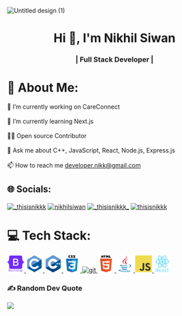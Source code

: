 ![Untitled design (1)](https://github.com/ThisisNikkk/ThisisNikkk/assets/113753784/77e6a39d-272e-4ddf-9b8c-0085d8b9cd2b)

<h1 align="center">Hi 👋, I'm Nikhil Siwan</h1>
<h3 align="center">| Full Stack Developer |</h3>

# 💫 About Me:
🔭 I’m currently working on CareConnect <br><br>🌱 I’m currently learning Next.js <br><br>👨‍💻 Open source Contributor <br><br>💬 Ask me about C++, JavaScript, React, Node.js, Express.js <br><br>📫 How to reach me developer.nikk@gmail.com


## 🌐 Socials:
<p align="left">
<a href="https://twitter.com/_thisisnikkk" target="blank"><img align="center" src="https://raw.githubusercontent.com/rahuldkjain/github-profile-readme-generator/master/src/images/icons/Social/twitter.svg" alt="_thisisnikkk" height="30" width="40" /></a>
<a href="https://linkedin.com/in/nikhilsiwan" target="blank"><img align="center" src="https://raw.githubusercontent.com/rahuldkjain/github-profile-readme-generator/master/src/images/icons/Social/linked-in-alt.svg" alt="nikhilsiwan" height="30" width="40" /></a>
<a href="https://instagram.com/_thisisnikkk_" target="blank"><img align="center" src="https://raw.githubusercontent.com/rahuldkjain/github-profile-readme-generator/master/src/images/icons/Social/instagram.svg" alt="_thisisnikkk_" height="30" width="40" /></a>
<a href="https://www.leetcode.com/thisisnikkk" target="blank"><img align="center" src="https://raw.githubusercontent.com/rahuldkjain/github-profile-readme-generator/master/src/images/icons/Social/leet-code.svg" alt="thisisnikkk" height="30" width="40" /></a>
</p>

# 💻 Tech Stack:
<p align="left"> <a href="https://getbootstrap.com" target="_blank" rel="noreferrer"> <img src="https://raw.githubusercontent.com/devicons/devicon/master/icons/bootstrap/bootstrap-plain-wordmark.svg" alt="bootstrap" width="40" height="40"/> </a> <a href="https://www.cprogramming.com/" target="_blank" rel="noreferrer"> <img src="https://raw.githubusercontent.com/devicons/devicon/master/icons/c/c-original.svg" alt="c" width="40" height="40"/> </a> <a href="https://www.w3schools.com/cpp/" target="_blank" rel="noreferrer"> <img src="https://raw.githubusercontent.com/devicons/devicon/master/icons/cplusplus/cplusplus-original.svg" alt="cplusplus" width="40" height="40"/> </a> <a href="https://www.w3schools.com/css/" target="_blank" rel="noreferrer"> <img src="https://raw.githubusercontent.com/devicons/devicon/master/icons/css3/css3-original-wordmark.svg" alt="css3" width="40" height="40"/> </a> <a href="https://git-scm.com/" target="_blank" rel="noreferrer"> <img src="https://www.vectorlogo.zone/logos/git-scm/git-scm-icon.svg" alt="git" width="40" height="40"/> </a> <a href="https://www.w3.org/html/" target="_blank" rel="noreferrer"> <img src="https://raw.githubusercontent.com/devicons/devicon/master/icons/html5/html5-original-wordmark.svg" alt="html5" width="40" height="40"/> </a> <a href="https://www.java.com" target="_blank" rel="noreferrer"> <img src="https://raw.githubusercontent.com/devicons/devicon/master/icons/java/java-original.svg" alt="java" width="40" height="40"/> </a> <a href="https://developer.mozilla.org/en-US/docs/Web/JavaScript" target="_blank" rel="noreferrer"> <img src="https://raw.githubusercontent.com/devicons/devicon/master/icons/javascript/javascript-original.svg" alt="javascript" width="40" height="40"/> </a> <a href="https://www.mysql.com/" target="_blank" rel="noreferrer"> <img src="https://raw.githubusercontent.com/devicons/devicon/master/icons/react/react-original-wordmark.svg" alt="react" width="40" height="40"/> </a> </p>

### ✍️ Random Dev Quote
![](https://quotes-github-readme.vercel.app/api?type=horizontal&theme=dark)
